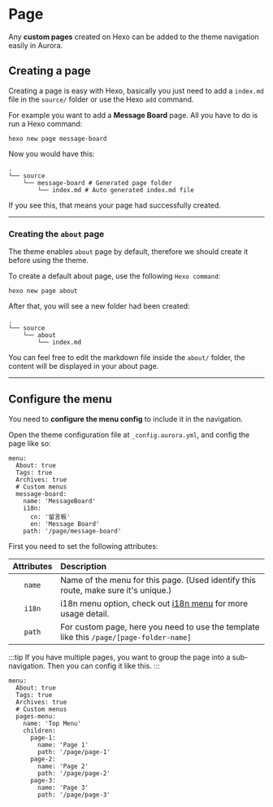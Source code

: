 # Page

Any **custom pages** created on Hexo can be added to the theme navigation easily in Aurora.

## Creating a page

Creating a page is easy with Hexo, basically you just need to add a `index.md` file in the `source/` folder or use the Hexo `add` command.

For example you want to add a **Message Board** page. All you have to do is run a Hexo command:

```shell:no-line-numbers
hexo new page message-board
```

Now you would have this:

```shell{3-4}:no-line-numbers
.
└── source
    └── message-board # Generated page folder
        └── index.md # Auto generated index.md file
```

If you see this, that means your page had successfully created.

---

### Creating the `about` page

The theme enables `about` page by default, therefore we should create it before using the theme.

To create a default about page, use the following `Hexo command`:

```shell:no-line-numbers
hexo new page about
```

After that, you will see a new folder had been created:

```shell:no-line-numbers
.
└── source
    └── about
        └── index.md
```

You can feel free to edit the markdown file inside the `about/` folder, the content will be displayed in your about page.

---

## Configure the menu

You need to **configure the menu config** to include it in the navigation.

Open the theme configuration file at `_config.aurora.yml`, and config the page like so:

```yaml{6-11}:no-line-numbers
menu:
  About: true
  Tags: true
  Archives: true
  # Custom menus
  message-board:
    name: 'MessageBoard'
    i18n:
      cn: '留言板'
      en: 'Message Board'
    path: '/page/message-board'
```

First you need to set the following attributes:

| Attributes | Description                                                                                |
| :--------: | :----------------------------------------------------------------------------------------- |
|   `name`   | Name of the menu for this page. (Used identify this route, make sure it's unique.)         |
|   `i18n`   | i18n menu option, check out [i18n menu](/guide/menu.html#i18n-menu) for more usage detail. |
|   `path`   | For custom page, here you need to use the template like this `/page/[page-folder-name]`    |

:::tip
If you have multiple pages, you want to group the page into a sub-navigation. Then you can config it like this.
:::

```yaml{6-17}:no-line-numbers
menu:
  About: true
  Tags: true
  Archives: true
  # Custom menus
  pages-menu:
    name: 'Top Menu'
    children:
      page-1:
        name: 'Page 1'
        path: '/page/page-1'
      page-2:
        name: 'Page 2'
        path: '/page/page-2'
      page-3:
        name: 'Page 3'
        path: '/page/page-3'
```
